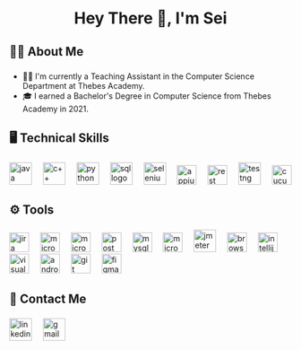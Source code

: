 <h1 align="center">Hey There 👋, I'm Sei</h1>

###

<h2 align="left">👨‍💻  About Me</h2>

###

- 🧑‍💼 I'm currently a Teaching Assistant in the Computer Science Department at Thebes Academy.
- 🎓 I earned a Bachelor's Degree in Computer Science from Thebes Academy in 2021.

###

<h2 align="left">🖥️  Technical Skills </h2>

###

<div align="left">
  <a href="https://www.java.com/en/"><img src="https://www.svgrepo.com/show/184143/java.svg" height="40" alt="java logo"  /></a>
  <img width="12" />
  <a href="https://isocpp.org/"><img src="https://miro.medium.com/v2/resize:fit:1358/1*C4SccvODYv4SBypJFmYAEw.png" height="40" alt="c++ logo"  /></a>
  <img width="12" />
  <a href="https://www.python.org/"><img src="https://icons.iconarchive.com/icons/papirus-team/papirus-apps/128/python-icon.png" height="40" alt="python logo"/></a> 
  <img width="12" />
<a href="https://www.w3schools.com/sql/"><img src="https://assets-global.website-files.com/5ecbeb8d7557e7f636691721/65837a5b8d4c796dcf51d5d4_Azure-SQL-database_logo.png" height="40" alt="sql logo"  /></a> 
  <img width="12" />
  <a href="https://www.selenium.dev/"><img src="https://th.bing.com/th/id/R.9c5dc187003386ca0d6d0841858b32ba?rik=5XK7dBYz518Ehg&riu=http%3a%2f%2fwww.seleniumhq.org%2fimages%2fselenium-logo.png&ehk=Lpj11ZnD0MH5aVg36rAt8dkpC5xgkABJdbyxYU4tlpU%3d&risl=&pid=ImgRaw&r=0" height="40" alt="selenium logo"  /></a>
  <img width="12" />
   <a href="https://appium.io/docs/en/latest/"><img src="https://th.bing.com/th/id/R.5b8483b66d7931f0a03d50b51a4e920d?rik=%2bE29URy6WxR20w&riu=http%3a%2f%2fdefinitiontech.co%2fwp-content%2fuploads%2f2018%2f05%2fappium-logo.png&ehk=1ot5yuhGfqeR0kbkt9U278HTWJeiU2c5rR4mBycv26k%3d&risl=&pid=ImgRaw&r=0" height="35" alt="appium logo"/></a>
   <img width="12" />
   <a href="https://rest-assured.io/"><img src="https://rest-assured.io/img/logo-transparent.png" height="35" alt="rest assured logo"/></a>
  <img width="12" />
 <a href="https://testng.org/"><img src="https://howtodoinjava.com/wp-content/uploads/2014/12/TestNG.png" height="40" alt="testng logo"/></a>
  <img width="12" />
  <a href="https://cucumber.io/"><img src="https://brandslogos.com/wp-content/uploads/images/large/cucumber-logo.png" height="35" alt="cucumber logo"/> </a>
</div>

###
 
<h2 align="left">⚙️  Tools</h2>

###
<div align="left">
  <a href="https://www.atlassian.com/software/jira"><img src="https://www.vhv.rs/dpng/f/545-5452076_jira-logo-png.png" height="35" alt="jira logo"  /></a>
  <img width="12" />
  <a href="https://www.office.com/"><img src="https://logos-world.net/wp-content/uploads/2021/02/Microsoft-Office-365-Emblem.png" height="35" alt="microosoft office packages logo"  /></a>
  <img width="12" />
  <a href="https://www.microsoft.com/en-us/microsoft-365/business/microsoft-365-administration?msockid=1de1cf97d03f613f341ada7fd143608d"><img src="https://handsontek.net/images/M365Admin/logo.png" height="35" alt="microsoft office 365 admin center logo"  /></a>
  <img width="12" />
  <a href="https://www.postman.com/"><img src="https://cdn.freelogovectors.net/wp-content/uploads/2020/12/postman-logo.png" height="35" alt="postman logo"  /></a>
  <img width="12" />
  <a href="https://www.mysql.com/"><img src="https://th.bing.com/th/id/R.bab2c760c60f17191cb3a002e08a3dbf?rik=X5IeaawJvNTZDg&pid=ImgRaw&r=0" height="35" alt="mysql logo"  /></a>
  <img width="12" />
  <a href="https://www.microsoft.com/en/sql-server/?msockid=1de1cf97d03f613f341ada7fd143608d"><img src="https://www.freeiconspng.com/uploads/sql-server-icon-png-1.png" height="35" alt="microsoft sql server logo"  /></a>
  <img width="12" />
  <a href="https://jmeter.apache.org/"><img src="https://logodix.com/logo/1588313.png" height="40" alt="jmeter logo"  /></a>
  <img width="12" />
  <a href="https://www.browserling.com/"><img src="https://cdn.freebiesupply.com/logos/large/2x/browserling-logo-png-transparent.png" height="35" alt="browserling logo"  /></a>
  <img width="12" />
  <a href="https://www.jetbrains.com/idea/"><img src="https://th.bing.com/th/id/R.98865e06d77faca32b3e118df119049e?rik=AU0%2bE0ROLAbnog&riu=http%3a%2f%2flogonoid.com%2fimages%2fintellij-idea-logo.png&ehk=CapqYnZAeX0cbsUWxFNWr913YwdQDC7OFt%2ftIAEb%2fBU%3d&risl=&pid=ImgRaw&r=0" height="35" alt="intellij idea logo"  /></a>
  <img width="12" />
  <a href="https://code.visualstudio.com/"><img src="https://code.visualstudio.com/assets/images/code-stable.png" height="35" alt="visual studio code logo"  /></a>
  <img width="12" />
  <a href="https://developer.android.com/studio"><img src="https://pnghq.com/wp-content/uploads/2023/02/android-studio-icon-png-8279.png" height="35" alt="android studio code logo"/></a> 
  <img width="12" />
  <a href="https://git-scm.com/"><img src="https://cdn3.iconfinder.com/data/icons/social-media-2169/24/social_media_social_media_logo_git-512.png" height="35" alt="git logo"  /></a>
  <img width="12" />
  <a href="https://www.figma.com/"><img src="https://brandslogos.com/wp-content/uploads/images/large/figma-logo.png" height="35" alt="figma logo"  /></a>
</div>

###

<h3 align="left"></h3>

###

###

<h2 align="left">📧  Contact Me</h2>

###

<div align="left">
  <img src="https://static.vecteezy.com/system/resources/thumbnails/023/986/970/small_2x/linkedin-logo-linkedin-logo-transparent-linkedin-icon-transparent-free-free-png.png" height="40" alt="linkedin logo"/>
  <img width="12" />
  <img src="https://www.pngall.com/wp-content/uploads/12/Gmail-Logo-PNG-Images.png" height="40" alt="gmail logo"/>
</div>

###
